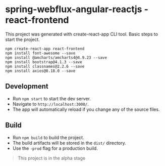   spring-webflux-angular-reactjs - react-frontend
==========================

This project was generated with create-react-app CLI tool.
Basic steps to start the  project.
 
``` 
npm create-react-app react-frontend
npm install font-awesome --save
npm install @amcharts/amcharts4@4.9.23 --save
npm install bootstrap@4.1.3 --save
npm install classnames@2.2.6 --save
npm install axios@0.18.0 --save

```

## Development

  - Run `npm start` to start the dev server. 
  - Navigate to `http://localhost:3000/`. 
  - The app will automatically reload if you change any of the source files.



## Build

   - Run `npm build` to build the project. 
   - The build artifacts will be stored in the `dist/` directory. 
   - Use the `-prod` flag for a production build.
   	   
> This project is in the alpha stage	   

